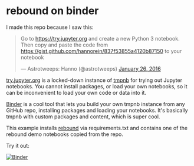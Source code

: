 # rebound on binder

I made this repo because I saw this:

<blockquote class="twitter-tweet" data-conversation="none" data-cards="hidden" data-partner="tweetdeck"><p lang="en" dir="ltr">Go to <a href="https://try.jupyter.org">https://try.jupyter.org</a> and create a new Python 3 notebook. Then copy and paste the code from <a href="https://gist.github.com/hannorein/837f53855a4120b87150">https://gist.github.com/hannorein/837f53855a4120b87150</a> to your notebook</p>&mdash; Astrotweeps: Hanno (@astrotweeps) <a href="https://twitter.com/astrotweeps/status/692019639912652800">January 26, 2016</a></blockquote>
<script async src="//platform.twitter.com/widgets.js" charset="utf-8"></script>

[try.jupyter.org](https://try.jupyter.org) is a locked-down instance of [tmpnb](https://github.com/jupyter/tmpnb) for trying out Jupyter notebooks. You cannot install packages, or load your own notebooks, so it can be inconvenient to load your own code or data into it.

[Binder][] is a cool tool that lets you build your own tmpnb instance from any GitHub repo,
installing packages and loading your notebooks. It's basically tmpnb with custom packages and content, which is super cool.

This example installs [rebound](https://github.com/hannorein/rebound) via requirements.txt and contains one of the rebound demo notebooks copied from the repo.

[Binder]: https://mybinder.org

Try it out:

[![Binder](http://mybinder.org/badge.svg)](http://mybinder.org/repo/minrk/rebound-binder)
